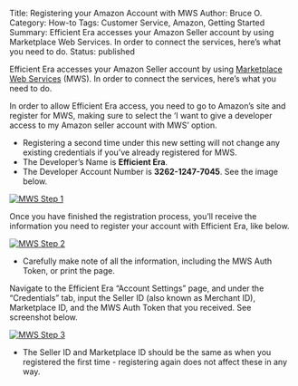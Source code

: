 Title: Registering your Amazon Account with MWS
Author: Bruce O.
Category: How-to
Tags: Customer Service, Amazon, Getting Started
Summary: Efficient Era accesses your Amazon Seller account by using Marketplace Web Services. In order to connect the services, here’s what you need to do.
Status: published

Efficient Era accesses your Amazon Seller account by using [Marketplace Web Services](https://sellercentral.amazon.com/gp/mws/registration/register.html?%2AVersion%2A=1&%2Aentries%2A=0&signInPageDisplayed=1 "MWS") (MWS). In order to connect the services, here’s what you need to do. 

In order to allow Efficient Era access, you need to go to Amazon’s site and register for MWS, making sure to select the ‘I want to give a developer access to my Amazon seller account with MWS’ option.

* Registering a second time under this new setting will not change any existing credentials if you’ve already registered for MWS. 
* The Developer’s Name is **Efficient Era**. 
* The Developer Account Number is **3262-1247-7045**. See the image below.

[![MWS Step 1](https://s3-eu-west-1.amazonaws.com/efficientera.com/images/blog/2015/08/registering_amazon_mws_1.jpg "MWS Step 1")](https://sellercentral.amazon.com/gp/mws/registration/register.html?%2AVersion%2A=1&%2Aentries%2A=0&signInPageDisplayed=1)

Once you have finished the registration process, you’ll receive the information you need to register your account with Efficient Era, like below.

[![MWS Step 2](https://s3-eu-west-1.amazonaws.com/efficientera.com/images/blog/2015/08/registering_amazon_mws_2.jpg "MWS Step 2")](https://sellercentral.amazon.com/gp/mws/registration/register.html?%2AVersion%2A=1&%2Aentries%2A=0&signInPageDisplayed=1)

* Carefully make note of all the information, including the MWS Auth Token, or print the page.

Navigate to the Efficient Era “Account Settings” page, and under the “Credentials” tab, input the Seller ID (also known as Merchant ID), Marketplace ID, and the MWS Auth Token that you received. See screenshot below.

[![MWS Step 3](https://s3-eu-west-1.amazonaws.com/efficientera.com/images/blog/2015/08/registering_amazon_mws_3.jpg "MWS Step 3")](https://app.efficientera.com/login/?next=/settings/)

* The Seller ID and Marketplace ID should be the same as when you registered the first time - registering again does not affect these in any way.
